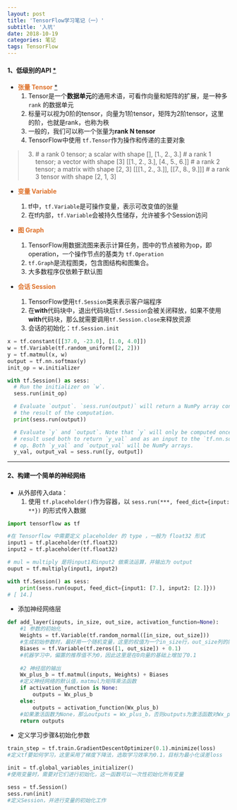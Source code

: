 ```yaml
---
layout: post
title: 'TensorFlow学习笔记（一）'
subtitle: '入坑'
date: 2018-10-19
categories: 笔记
tags: TensorFlow
---
```


#### 1、低级别的API [\*](https://www.tensorflow.org/programmers_guide/low_level_intro?hl=zh-cn)



-  **<span style="color:#df732c">张量 Tensor</span>** [\*](https://zh.wikipedia.org/wiki/%E5%BC%B5%E9%87%8F)
    1. Tensor是一个**数据单元**的通用术语，可看作向量和矩阵的扩展，是一种多 `rank` 的数据单元
    2. 标量可以视为0阶的tensor，向量为1阶tensor，矩阵为2阶tensor，这里的阶，也就是rank，也称为秩
    3. 一般的，我们可以称一个张量为**rank N tensor**
    4. TensorFlow中使用 `tf.Tensor`作为操作和传递的主要对象


> 3. \# a rank 0 tensor; a scalar with shape [],
> [1., 2., 3.] # a rank 1 tensor; a vector with shape [3]
> [[1., 2., 3.], [4., 5., 6.]] # a rank 2 tensor; a matrix with shape [2, 3]
> [[[1., 2., 3.]], [[7., 8., 9.]]] # a rank 3 tensor with shape [2, 1, 3]


- **<span style="color:#df732c">变量 Variable</span>**
    1. tf中，`tf.Variable`是可操作变量，表示可改变值的张量
    2. 在tf内部，`tf.Variable`会被持久性储存，允许被多个Session访问

- **<span style="color:#df732c">图 Graph</span>**
    1. TensorFlow用数据流图来表示计算任务，图中的节点被称为op，即operation，一个操作节点的基类为 `tf.Operation`
    2. `tf.Graph`是流程图类，包含图结构和图集合。
    3. 大多数程序仅依赖于默认图

- **<span style="color:#df732c">会话 Session</span>**
    1. TensorFlow使用`tf.Session`类来表示客户端程序
    2. 在**with**代码块中，退出代码块后`tf.Session`会被关闭释放，如果不使用**with**代码块，那么就需要调用`tf.Session.close`来释放资源
    3. 会话的初始化：`tf.Session.init`

```python
x = tf.constant([[37.0, -23.0], [1.0, 4.0]])
w = tf.Variable(tf.random_uniform([2, 2]))
y = tf.matmul(x, w)
output = tf.nn.softmax(y)
init_op = w.initializer

with tf.Session() as sess:
  # Run the initializer on `w`.
  sess.run(init_op)

  # Evaluate `output`. `sess.run(output)` will return a NumPy array containing
  # the result of the computation.
  print(sess.run(output))

  # Evaluate `y` and `output`. Note that `y` will only be computed once, and its
  # result used both to return `y_val` and as an input to the `tf.nn.softmax()`
  # op. Both `y_val` and `output_val` will be NumPy arrays.
  y_val, output_val = sess.run([y, output])

```

---

#### 2、构建一个简单的神经网络

- 从外部传入data：
    1. 使用 `tf.placeholder()`作为容器，以 `sess.run(***, feed_dict={input: **})` 的形式传入数据

```python
import tensorflow as tf

#在 Tensorflow 中需要定义 placeholder 的 type ，一般为 float32 形式
input1 = tf.placeholder(tf.float32)
input2 = tf.placeholder(tf.float32)

# mul = multiply 是将input1和input2 做乘法运算，并输出为 output 
ouput = tf.multiply(input1, input2)    

with tf.Session() as sess:
    print(sess.run(ouput, feed_dict={input1: [7.], input2: [2.]}))
# [ 14.]
```

- 添加神经网络层

```python
def add_layer(inputs, in_size, out_size, activation_function=None):
    #1 参数的初始化
    Weights = tf.Variable(tf.random_normal([in_size, out_size]))
    #生成初始参数时，最好用一个随机变量，这里的权值为一个in_size行，out_size列的随机变量矩阵
    Biases = tf.Variable(tf.zeros([1, out_size]) + 0.1)
    #机器学习中，偏置的推荐值不为0，因此这里是在0向量的基础上增加了0.1
    
    #2 神经层的输出
    Wx_plus_b = tf.matmul(inputs, Weights) + Biases
    #定义神经网络的默认值，matmul为矩阵乘法函数
    if activation_function is None:
        outputs = Wx_plus_b
    else:
        outputs = activation_function(Wx_plus_b)
    #如果激活函数为None，那么outputs = Wx_plus_b，否则outputs为激活函数对Wx_plus_b的响应值
    return outputs
```

- 定义学习步骤&初始化参数

```python
train_step = tf.train.GradientDescentOptimizer(0.1).minimize(loss)
#定义tf要如何学习，这里采用了梯度下降法，选取学习效率为0.1，目标为最小化误差loss

init = tf.global_variables_initializer()
#使用变量时，需要对它们进行初始化，这一函数可以一次性初始化所有变量

sess = tf.Session()
sess.run(init)
#定义Session，并进行变量的初始化工作
```